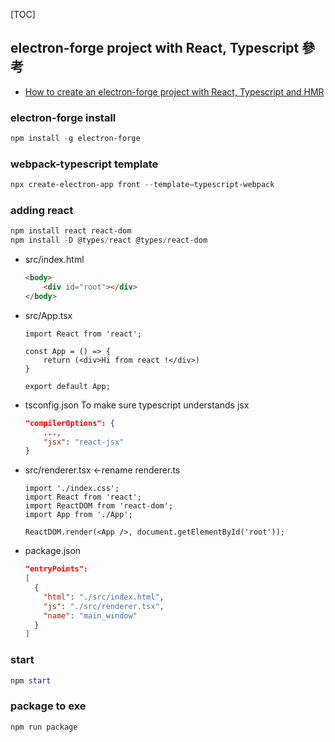 [TOC]

## electron-forge project with React, Typescript 參考
- [How to create an electron-forge project with React, Typescript and HMR](https://dev.to/raphaelbadia/how-to-create-an-electron-forge-project-with-react-typescript-and-hmr-1gi3)

### electron-forge install
```powershell
npm install -g electron-forge
```

### webpack-typescript template
```powershell
npx create-electron-app front --template=typescript-webpack
```

### adding react
```powershell
npm install react react-dom
npm install -D @types/react @types/react-dom
```

- src/index.html
    ```html
    <body>
        <div id="root"></div>
    </body>
    ```
- src/App.tsx
    ```tsx
    import React from 'react';

    const App = () => {
        return (<div>Hi from react !</div>)
    }

    export default App;
    ```
- tsconfig.json
    To make sure typescript understands jsx
    ```json
    "compilerOptions": {
        ...,
        "jsx": "react-jsx"
    }
    ```
- src/renderer.tsx  ←rename renderer.ts
    ```tsx
    import './index.css';
    import React from 'react';
    import ReactDOM from 'react-dom';
    import App from './App';

    ReactDOM.render(<App />, document.getElementById('root'));
    ```
- package.json
    ```json
    "entryPoints": 
    [
      {
        "html": "./src/index.html",
        "js": "./src/renderer.tsx",
        "name": "main_window"
      }
    ]
    ```

### start
```powershell
npm start
```

### package to exe
```powershell
npm run package
```


